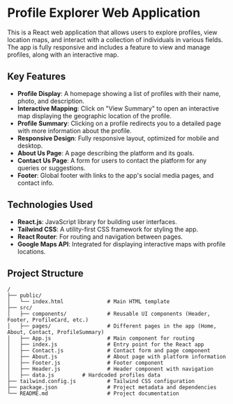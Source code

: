 # Profile Explorer Web Application

This is a React web application that allows users to explore profiles, view location maps, and interact with a collection of individuals in various fields. The app is fully responsive and includes a feature to view and manage profiles, along with an interactive map.

## Key Features

- **Profile Display**: A homepage showing a list of profiles with their name, photo, and description.
- **Interactive Mapping**: Click on "View Summary" to open an interactive map displaying the geographic location of the profile.
- **Profile Summary**: Clicking on a profile redirects you to a detailed page with more information about the profile.
- **Responsive Design**: Fully responsive layout, optimized for mobile and desktop.
- **About Us Page**: A page describing the platform and its goals.
- **Contact Us Page**: A form for users to contact the platform for any queries or suggestions.
- **Footer**: Global footer with links to the app's social media pages, and contact info.

## Technologies Used

- **React.js**: JavaScript library for building user interfaces.
- **Tailwind CSS**: A utility-first CSS framework for styling the app.
- **React Router**: For routing and navigation between pages.
- **Google Maps API**: Integrated for displaying interactive maps with profile locations.

## Project Structure

```plaintext
/
├── public/
│   └── index.html              # Main HTML template
├── src/
│   ├── components/             # Reusable UI components (Header, Footer, ProfileCard, etc.)
│   ├── pages/                  # Different pages in the app (Home, About, Contact, ProfileSummary)
│   ├── App.js                  # Main component for routing
│   ├── index.js                # Entry point for the React app
│   ├── Contact.js              # Contact form and page component
│   ├── About.js                # About page with platform information
│   ├── Footer.js               # Footer component
│   ├── Header.js               # Header component with navigation
│   ├── data.js         # Hardcoded profiles data
├── tailwind.config.js          # Tailwind CSS configuration
├── package.json                # Project metadata and dependencies
└── README.md                   # Project documentation
